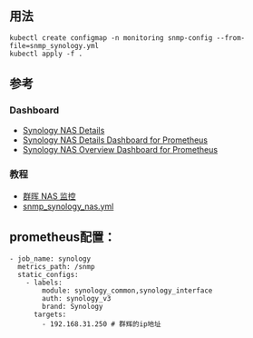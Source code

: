 ## 用法
```
kubectl create configmap -n monitoring snmp-config --from-file=snmp_synology.yml
kubectl apply -f .
```

## 参考
### Dashboard
- [Synology NAS Details][1]
- [Synology NAS Details Dashboard for Prometheus][2]
- [Synology NAS Overview Dashboard for Prometheus][3]

### 教程
- [群晖 NAS 监控][4]
- [snmp_synology_nas.yml][5]

## prometheus配置：
```
- job_name: synology
  metrics_path: /snmp
  static_configs:
    - labels:
        module: synology_common,synology_interface
        auth: synology_v3
        brand: Synology
      targets:
        - 192.168.31.250 # 群辉的ip地址
```

[1]: https://grafana.com/grafana/dashboards/14284-synology-nas-details/
[2]: https://grafana.com/grafana/dashboards/22265-synology-nas-details-dashboard-for-prometheus/
[3]: https://grafana.com/grafana/dashboards/22266-synology-nas-overview-dashboard-for-prometheus/
[4]: https://github.com/robotneo/networkdevice-monitor/tree/main/generator/synology
[5]: https://github.com/robotneo/networkdevice-monitor/blob/main/generator/synology/snmp/snmp_synology_nas.yml
